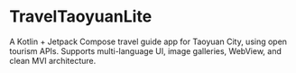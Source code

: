 # TravelTaoyuanLite
A Kotlin + Jetpack Compose travel guide app for Taoyuan City, using open tourism APIs. Supports multi-language UI, image galleries, WebView, and clean MVI architecture.
